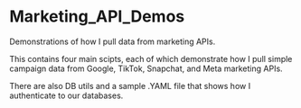 # Marketing_API_Demos
Demonstrations of how I pull data from marketing APIs.

This contains four main scipts, each of which demonstrate how I pull simple campaign data from Google, TikTok, Snapchat, and Meta marketing APIs.

There are also DB utils and a sample .YAML file that shows how I authenticate to our databases.
